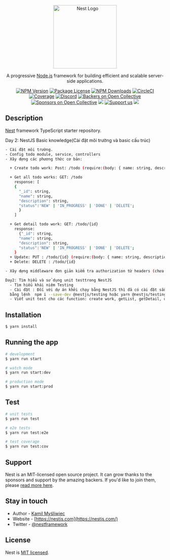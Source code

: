 <p align="center">
  <a href="http://nestjs.com/" target="blank"><img src="https://nestjs.com/img/logo-small.svg" width="200" alt="Nest Logo" /></a>
</p>

[circleci-image]: https://img.shields.io/circleci/build/github/nestjs/nest/master?token=abc123def456
[circleci-url]: https://circleci.com/gh/nestjs/nest

  <p align="center">A progressive <a href="http://nodejs.org" target="_blank">Node.js</a> framework for building efficient and scalable server-side applications.</p>
    <p align="center">
<a href="https://www.npmjs.com/~nestjscore" target="_blank"><img src="https://img.shields.io/npm/v/@nestjs/core.svg" alt="NPM Version" /></a>
<a href="https://www.npmjs.com/~nestjscore" target="_blank"><img src="https://img.shields.io/npm/l/@nestjs/core.svg" alt="Package License" /></a>
<a href="https://www.npmjs.com/~nestjscore" target="_blank"><img src="https://img.shields.io/npm/dm/@nestjs/common.svg" alt="NPM Downloads" /></a>
<a href="https://circleci.com/gh/nestjs/nest" target="_blank"><img src="https://img.shields.io/circleci/build/github/nestjs/nest/master" alt="CircleCI" /></a>
<a href="https://coveralls.io/github/nestjs/nest?branch=master" target="_blank"><img src="https://coveralls.io/repos/github/nestjs/nest/badge.svg?branch=master#9" alt="Coverage" /></a>
<a href="https://discord.gg/G7Qnnhy" target="_blank"><img src="https://img.shields.io/badge/discord-online-brightgreen.svg" alt="Discord"/></a>
<a href="https://opencollective.com/nest#backer" target="_blank"><img src="https://opencollective.com/nest/backers/badge.svg" alt="Backers on Open Collective" /></a>
<a href="https://opencollective.com/nest#sponsor" target="_blank"><img src="https://opencollective.com/nest/sponsors/badge.svg" alt="Sponsors on Open Collective" /></a>
  <a href="https://paypal.me/kamilmysliwiec" target="_blank"><img src="https://img.shields.io/badge/Donate-PayPal-ff3f59.svg"/></a>
    <a href="https://opencollective.com/nest#sponsor"  target="_blank"><img src="https://img.shields.io/badge/Support%20us-Open%20Collective-41B883.svg" alt="Support us"></a>
  <a href="https://twitter.com/nestframework" target="_blank"><img src="https://img.shields.io/twitter/follow/nestframework.svg?style=social&label=Follow"></a>
</p>
  <!--[![Backers on Open Collective](https://opencollective.com/nest/backers/badge.svg)](https://opencollective.com/nest#backer)
  [![Sponsors on Open Collective](https://opencollective.com/nest/sponsors/badge.svg)](https://opencollective.com/nest#sponsor)-->

## Description

[Nest](https://github.com/nestjs/nest) framework TypeScript starter repository.

Day 2: NestJS Basic knowledge(Cài đặt môi trường và basic cấu trúc)

```bash
- Cài đặt môi trường.
- Config todo module, service, controllers
- Xây dựng các phương thức cơ bản:

  + Create todo work: Post: /todo (require:(body: { name: string, description: string });)

  + Get all todo works: GET: /todo
    response: [
    {
      "_id": string,
      "name": string,
      "description": string,
      "status":'NEW' | 'IN_PROGRESS' | 'DONE' | 'DELETE';
      }
    ]

  + Get detail todo work: GET: /todo/{id}
    response:
      {"_id": string,
      "name": string,
      "description": string,
      "status":'NEW' | 'IN_PROGRESS' | 'DONE' | 'DELETE';
    }
  + Update: PUT : /todo/{id} (require:(body: { name: string, description: string }))
  + Delete: DELETE : /todo/{id}

- Xây dựng middleware đơn giản kiểm tra authorization từ headers (chưa xử lý nâng cao)
```

```bash
Day2: Tìm hiểu và sử dụng unit testtrong NestJS
  - Tìm hiểu khái niệm Testing
  - Cài đặt : Đối với dự án khởi chạy bằng NestJS thì đã có cài đặt sẵn, tuy nhiên nếu chưa cài đặt có thể cài đặt
  bằng lệnh  npm i --save-dev @nestjs/testing hoặc yarn @nestjs/testing --dev
  - Viết unit test cho các function: create work, getList, getDetail, update info, update status, delete.

```

## Installation

```bash
$ yarn install
```

## Running the app

```bash
# development
$ yarn run start

# watch mode
$ yarn run start:dev

# production mode
$ yarn run start:prod
```

## Test

```bash
# unit tests
$ yarn run test

# e2e tests
$ yarn run test:e2e

# test coverage
$ yarn run test:cov
```

## Support

Nest is an MIT-licensed open source project. It can grow thanks to the sponsors and support by the amazing backers. If you'd like to join them, please [read more here](https://docs.nestjs.com/support).

## Stay in touch

- Author - [Kamil Myśliwiec](https://kamilmysliwiec.com)
- Website - [https://nestjs.com](https://nestjs.com/)
- Twitter - [@nestframework](https://twitter.com/nestframework)

## License

Nest is [MIT licensed](LICENSE).
